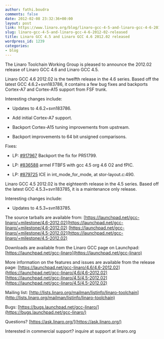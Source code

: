 ```yaml
---
author: fathi.boudra
comments: false
date: 2012-02-08 23:32:36+00:00
layout: post
link: https://www.linaro.org/blog/linaro-gcc-4-5-and-linaro-gcc-4-6-2012-02-released/
slug: linaro-gcc-4-5-and-linaro-gcc-4-6-2012-02-released
title: Linaro GCC 4.5 and Linaro GCC 4.6 2012.02 released
wordpress_id: 1239
categories:
- blog
---
```


The Linaro Toolchain Working Group is pleased to announce the 2012.02
release of Linaro GCC 4.6 and Linaro GCC 4.5.

Linaro GCC 4.6 2012.02 is the twelfth release in the 4.6 series. Based
off the latest GCC 4.6.2+svn183786, it contains a few bug
fixes and backports Cortex-A7 and Cortex-A15 support from FSF trunk.

Interesting changes include:




  * Updates to 4.6.2+svn183786.


  * Add initial Cortex-A7 support.


  * Backport Cortex-A15 tuning improvements from upstream.


  * Backport improvements to 64 bit unsigned comparisons.



Fixes:


  * LP: [#917967](http://bugs.launchpad.net/bugs/917967) Backport the fix for PR51799.


  * LP: [#836588](http://bugs.launchpad.net/bugs/836588) armel FTBFS with gcc 4.5 org 4.6 O2 and fPIC.


  * LP: [#879725](http://bugs.launchpad.net/bugs/879725) ICE in int_mode_for_mode, at stor-layout.c:490.



Linaro GCC 4.5 2012.02 is the eighteenth release in the 4.5 series. Based
off the latest GCC 4.5.3+svn183785, it is a maintenance only release.

Interesting changes include:


  * Updates to 4.5.3+svn183785.



The source tarballs are available from:
[https://launchpad.net/gcc-linaro/+milestone/4.6-2012.02](https://launchpad.net/gcc-linaro/+milestone/4.6-2012.02)
[https://launchpad.net/gcc-linaro/+milestone/4.5-2012.02](https://launchpad.net/gcc-linaro/+milestone/4.5-2012.02)

Downloads are available from the Linaro GCC page on Launchpad:
[https://launchpad.net/gcc-linaro](https://launchpad.net/gcc-linaro)

More information on the features and issues are available from the
release page:
[https://launchpad.net/gcc-linaro/4.6/4.6-2012.02](https://launchpad.net/gcc-linaro/4.6/4.6-2012.02)
[https://launchpad.net/gcc-linaro/4.5/4.5-2012.02](https://launchpad.net/gcc-linaro/4.5/4.5-2012.02)

Mailing list: [http://lists.linaro.org/mailman/listinfo/linaro-toolchain](http://lists.linaro.org/mailman/listinfo/linaro-toolchain)

Bugs: [https://bugs.launchpad.net/gcc-linaro/](https://bugs.launchpad.net/gcc-linaro/)

Questions? [https://ask.linaro.org/](https://ask.linaro.org/)

Interested in commercial support? inquire at support at linaro.org
